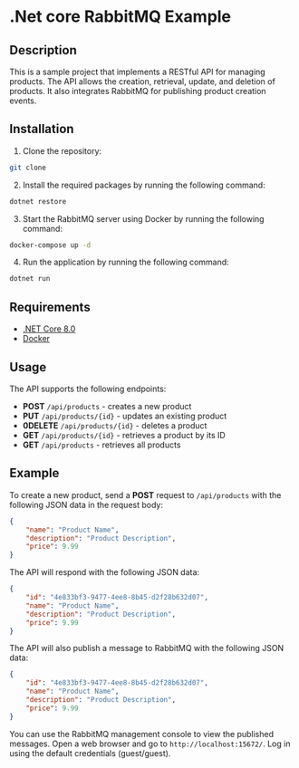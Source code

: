 # .Net core RabbitMQ Example

## Description

This is a sample project that implements a RESTful API for managing products. The API allows the creation, retrieval, update, and deletion of products. It also integrates RabbitMQ for publishing product creation events.

## Installation

1. Clone the repository:

```bash
git clone 
```

2. Install the required packages by running the following command:
```bash
dotnet restore
```

3. Start the RabbitMQ server using Docker by running the following command:
```bash
docker-compose up -d
```

4. Run the application by running the following command:
```bash
dotnet run
```

## Requirements

- [.NET Core 8.0](https://dotnet.microsoft.com/download/dotnet-core/8.0)
- [Docker](https://www.docker.com/products/docker-desktop)

## Usage

The API supports the following endpoints:

- **POST** `/api/products` - creates a new product
- **PUT** `/api/products/{id}` - updates an existing product
- **0DELETE** `/api/products/{id}` - deletes a product
- **GET** `/api/products/{id}` - retrieves a product by its ID
- **GET** `/api/products` - retrieves all products

## Example

To create a new product, send a **POST** request to `/api/products` with the following JSON data in the request body:

```json
{
    "name": "Product Name",
    "description": "Product Description",
    "price": 9.99
}
```

The API will respond with the following JSON data:

```json
{
    "id": "4e833bf3-9477-4ee8-8b45-d2f28b632d07",
    "name": "Product Name",
    "description": "Product Description",
    "price": 9.99
}
```
The API will also publish a message to RabbitMQ with the following JSON data:

```json
{
    "id": "4e833bf3-9477-4ee8-8b45-d2f28b632d07",
    "name": "Product Name",
    "description": "Product Description",
    "price": 9.99
}
```
You can use the RabbitMQ management console to view the published messages. Open a web browser and go to `http://localhost:15672/`. Log in using the default credentials (guest/guest).
